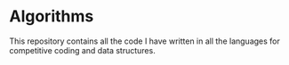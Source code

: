 # Algorithms
This repository contains all the code I have written in all the languages for competitive coding and data structures.

